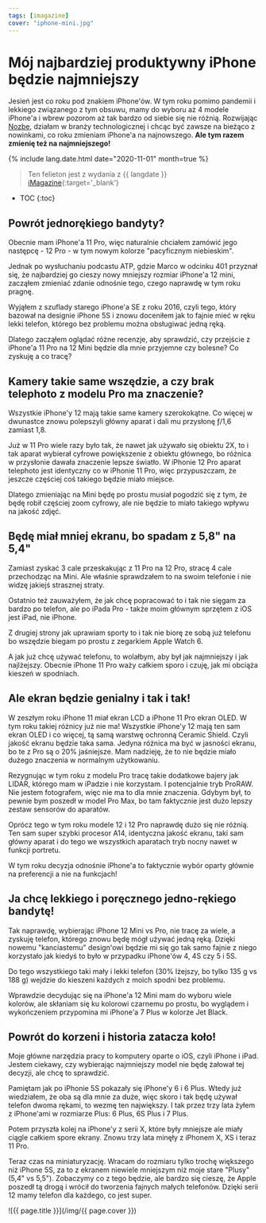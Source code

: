 ```yaml
---
tags: [imagazine]
cover: "iphone-mini.jpg"
---
```


# Mój najbardziej produktywny iPhone będzie najmniejszy

Jesień jest co roku pod znakiem iPhone'ów. W tym roku pomimo pandemii i lekkiego związanego z tym obsuwu, mamy do wyboru aż 4 modele iPhone'a i wbrew pozorom aż tak bardzo od siebie się nie różnią. Rozwijając [Nozbe][n], działam w branży technologicznej i chcąc być zawsze na bieżąco z nowinkami, co roku zmieniam iPhone'a na najnowszego. **Ale tym razem zmienię też na najmniejszego!**

<!--More-->

{% include lang.date.html date="2020-11-01" month=true %}

> Ten felieton jest z wydania z {{ langdate }} [iMagazine](https://imagazine.pl){:target='_blank'}

* TOC
{:toc}

## Powrót jednorękiego bandyty?

Obecnie mam iPhone'a 11 Pro, więc naturalnie chciałem zamówić jego następcę - 12 Pro - w tym nowym kolorze "pacyficznym niebieskim".

Jednak po wysłuchaniu podcastu ATP, gdzie Marco w odcinku 401 przyznał się, że najbardziej go cieszy nowy mniejszy rozmiar iPhone'a 12 mini, zacząłem zmieniać zdanie odnośnie tego, czego naprawdę w tym roku pragnę.

Wyjąłem z szuflady starego iPhone'a SE z roku 2016, czyli tego, który bazował na designie iPhone 5S i znowu doceniłem jak to fajnie mieć w ręku lekki telefon, którego bez problemu można obsługiwać jedną ręką.

Dlatego zacząłem oglądać różne recenzje, aby sprawdzić, czy przejście z iPhone'a 11 Pro na 12 Mini będzie dla mnie przyjemne czy bolesne? Co zyskuję a co tracę?

## Kamery takie same wszędzie, a czy brak telephoto z modelu Pro ma znaczenie?

Wszystkie iPhone'y 12 mają takie same kamery szerokokątne. Co więcej w dwunastce znowu polepszyli główny aparat i dali mu przysłonę ƒ/1,6 zamiast 1,8.

Już w 11 Pro wiele razy było tak, że nawet jak używało się obiektu 2X, to i tak aparat wybierał cyfrowe powiększenie z obiektu głównego, bo różnica w przysłonie dawała znaczenie lepsze światło. W iPhonie 12 Pro aparat telephoto jest identyczny co w iPhonie 11 Pro, więc przypuszczam, że jeszcze częściej coś takiego będzie miało miejsce.

Dlatego zmieniając na Mini będę po prostu musiał pogodzić się z tym, że będę robił częściej zoom cyfrowy, ale nie będzie to miało takiego wpływu na jakość zdjęć.

## Będę miał mniej ekranu, bo spadam z 5,8" na 5,4"

Zamiast zyskać 3 cale przeskakując z 11 Pro na 12 Pro, stracę 4 cale przechodząc na Mini. Ale właśnie sprawdzałem to na swoim telefonie i nie widzę jakiejś strasznej straty.

Ostatnio też zauważyłem, że jak chcę popracować to i tak nie sięgam za bardzo po telefon, ale po iPada Pro - także moim głównym sprzętem z iOS jest iPad, nie iPhone.

Z drugiej strony jak uprawiam sporty to i tak nie biorę ze sobą już telefonu bo wszędzie biegam po prostu z zegarkiem Apple Watch 6.

A jak już chcę używać telefonu, to wolałbym, aby był jak najmniejszy i jak najlżejszy. Obecnie iPhone 11 Pro waży całkiem sporo i czuję, jak mi obciąża kieszeń w spodniach.

## Ale ekran będzie genialny i tak i tak!

W zeszłym roku iPhone 11 miał ekran LCD a iPhone 11 Pro ekran OLED. W tym roku takiej różnicy już nie ma! Wszystkie iPhone'y 12 mają ten sam ekran OLED i co więcej, tą samą warstwę ochronną Ceramic Shield. Czyli jakość ekranu będzie taka sama. Jedyna różnica ma być w jasności ekranu, bo te z Pro są o 20% jaśniejsze. Mam nadzieję, że to nie będzie miało dużego znaczenia w normalnym użytkowaniu.

Rezygnując w tym roku z modelu Pro tracę takie dodatkowe bajery jak LIDAR, którego mam w iPadzie i nie korzystam. I potencjalnie tryb ProRAW. Nie jestem fotografem, więc nie ma to dla mnie znaczenia. Gdybym był, to pewnie bym poszedł w model Pro Max, bo tam faktycznie jest dużo lepszy zestaw sensorów do aparatów.

Oprócz tego w tym roku modele 12 i 12 Pro naprawdę dużo się nie różnią. Ten sam super szybki procesor A14, identyczna jakość ekranu, taki sam główny aparat i do tego we wszystkich aparatach tryb nocny nawet w funkcji portretu.

W tym roku decyzja odnośnie iPhone'a to faktycznie wybór oparty głównie na preferencji a nie na funkcjach!

## Ja chcę lekkiego i poręcznego jedno-rękiego bandytę!

Tak naprawdę, wybierając iPhone 12 Mini vs Pro, nie tracę za wiele, a zyskuję telefon, którego znowu będę mógł używać jedną ręką. Dzięki nowemu "kanciastemu" design'owi będzie mi się go tak samo fajnie z niego korzystało jak kiedyś to było w przypadku iPhone'ów 4, 4S czy 5 i 5S.

Do tego wszystkiego taki mały i lekki telefon (30% lżejszy, bo tylko 135 g vs 188 g) wejdzie do kieszeni każdych z moich spodni bez problemu.

Wprawdzie decydując się na iPhone'a 12 Mini mam do wyboru wiele kolorów, ale skłaniam się ku kolorowi czarnemu po prostu, bo wyglądem i wykończeniem przypomina mi iPhone'a 7 Plus w kolorze Jet Black.

## Powrót do korzeni i historia zatacza koło!

Moje główne narzędzia pracy to komputery oparte o iOS, czyli iPhone i iPad. Jestem ciekawy, czy wybierając najmniejszy model nie będę żałował tej decyzji, ale chcę to sprawdzić.

Pamiętam jak po iPhonie 5S pokazały się iPhone'y 6 i 6 Plus. Wtedy już wiedziałem, że oba są dla mnie za duże, więc skoro i tak będę używał telefon dwoma rękami, to wezmę ten największy. I tak przez trzy lata żyłem z iPhone'ami w rozmiarze Plus: 6 Plus, 6S Plus i 7 Plus.

Potem przyszła kolej na iPhone'y z serii X, które były mniejsze ale miały ciągle całkiem spore ekrany. Znowu trzy lata minęły z iPhonem X, XS i teraz 11 Pro.

Teraz czas na miniaturyzację. Wracam do rozmiaru tylko trochę większego niż iPhone 5S, za to z ekranem niewiele mniejszym niż moje stare "Plusy" (5,4" vs 5,5"). Zobaczymy co z tego będzie, ale bardzo się cieszę, że Apple poszedł tą drogą i wrócił do tworzenia fajnych małych telefonów. Dzięki serii 12 mamy telefon dla każdego, co jest super.


![{{ page.title }}](/img/{{ page.cover }})

[n]: https://michael.gratis/nozbe_pl